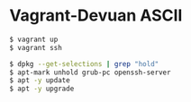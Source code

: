 # Vagrant-Devuan ASCII

```sh
$ vagrant up
$ vagrant ssh
```

```sh
$ dpkg --get-selections | grep "hold"
$ apt-mark unhold grub-pc openssh-server
$ apt -y update
$ apt -y upgrade
```

